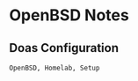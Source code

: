 <h1 id="top">OpenBSD  Notes</h1>


<h2 name="doas">Doas Configuration</h2>




```tags
OpenBSD, Homelab, Setup
```
